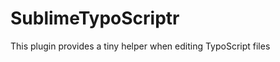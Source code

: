 SublimeTypoScriptr
==================

This plugin provides a tiny helper when editing TypoScript files
